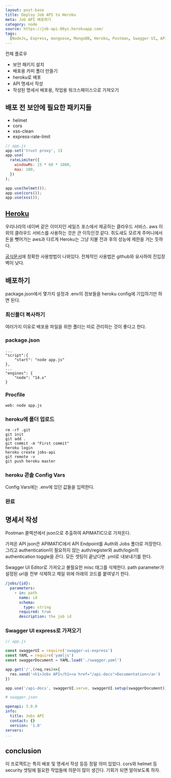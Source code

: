 ```yaml
---
layout: post-base
title: Deploy Job API to Heroku
meta: Job API 배포하기
category: node
source: https://job-api-06ys.herokuapp.com/
tags:
  [NodeJs, Express, mongoose, MongoDB, Heroku, Postman, Swagger UI, APIMATIC]
---
```


전체 플로우
- 보안 패키지 설치
- 배포용 카피 폴더 만들기
- heroku로 배포
- API 명세서 작성
- 작성된 명세서 배포용, 작업용 워크스페이스으로 가져오기

## 배포 전 보안에 필요한 패키지들

- helmet
- cors
- xss-clean
- express-rate-limit

```js
// app.js
app.set('trust proxy', 1)
app.use(
  rateLimiter({
    windowMs: 15 * 60 * 1000,
    max: 100,
  })
);

app.use(helmet());
app.use(cors());
app.use(xss());
```

## [Heroku](https://www.heroku.com/)

우리나라의 네이버 같은 이미지인 세일즈 포스에서 제공하는 클라우드 서비스. aws 이외의 클라우드 서비스를 사용하는 것은 큰 이득인것 같다. 쥐도새도 모르게 주머니에서 돈을 뺏어가는 aws과 다르게 Heroku는 그냥 지불 전과 후의 성능에 제한을 거는 듯하다.

[공식문서](https://devcenter.heroku.com/articles/getting-started-with-nodejs)에 정확한 사용방법이 나와있다. 전체적인 사용법은 github와 유사하여 진입장벽이 낮다.

## 배포하기

package.json에서 몇가지 설정과 .env의 정보들을 heroku config에 기입하기만 하면 된다.

### 최신폴더 복사하기

여러가지 이유로 배포용 파일을 위한 폴더는 따로 관리하는 것이 좋다고 한다.

### package.json

```text
...
"script":{
    "start": "node app.js"
},
...
"engines": {
    "node": "14.x"
}
```

### Procfile

```text
web: node app.js
```

### heroku에 폴더 업로드

```text
rm -rf .git
git init
git add .
git commit -m "First commit"
heroku login
heroku create jobs-api
git remote -v
git push heroku master
```

### heroku 콘솔 Config Vars

Config Vars에는 .env에 있던 값들을 입력한다.

### 완료

## 명세서 작성

Postman 콜렉션에서 json으로 추출하여 APIMATIC으로 가져온다.

가져온 API json은 APIMATIC에서 API Endpoint를 Auth와 Jobs 폴더로 저장한다. 그리고 authentication이 필요하지 않는 auth/register와 auth/login의 authentication toggle을 끈다. 모든 셋팅이 끝났다면 .yml로 내보내기를 한다.

Swagger UI Editor로 가져오고 불필요한 misc 태그를 삭제한다. path parameter가 설정된 url을 전부 삭제하고 제일 위에 아래의 코드를 붙여넣기 한다.

```yml
/jobs/{id}:
  parameters:
    - in: path
      name: id
      schema:
        type: string
      required: true
      description: the job id
```

### Swagger UI express로 가져오기

```js
// app.js

const swaggerUI = require('swagger-ui-express')
const YAML = require('yamljs')
const swaggerDocument = YAML.load('./swagger.yaml')

app.get('/',(req,res)=>{
  res.send('<h1>Jobs API</h1><a href="/api-docs">Documentation</a>')
})

app.use('/api-docs', swaggerUI.serve, swaggerUI.setup(swaggerDocument))
```

```yml
# swagger.json

openapi: 3.0.0
info:
  title: Jobs API
  contact: {}
  version: '1.0'
servers:
...

```

## conclusion

이 프로젝트는 특히 배포 및 명세서 작성 등등 정말 의미 있었다. cors와 helmet 등 security 셋팅에 필요한 작업들에 의문이 많이 생긴다. 기회가 되면 알아보도록 하자.
